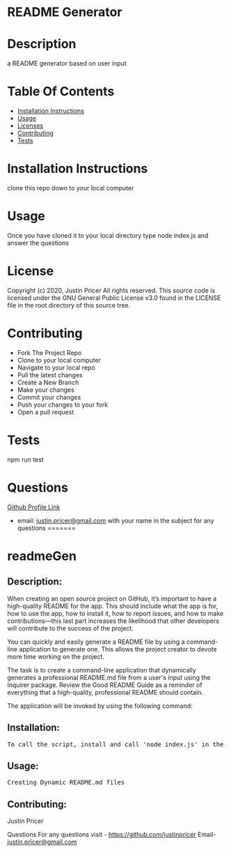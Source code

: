 

  # README Generator
 
  # Description
  a README generator based on user input
  
  
  
  # Table Of Contents
  
  - [Installation Instructions](#installation-instructions)
  - [Usage](#usage)
  - [Licenses](#licenses)
  - [Contributing](#contributing)
  - [Tests](#tests)
  
  # Installation Instructions
  
  
  clone this repo down to your local computer
  # Usage 
  Once you have cloned it to your local directory type node index.js and answer the questions
  # License
  Copyright (c) 2020, Justin Pricer
All rights reserved.
  This source code is licensed under the GNU General Public License v3.0 found in the
LICENSE file in the root directory of this source tree. 
  # Contributing
  
  - Fork The Project Repo
  - Clone to your local computer
  - Navigate to your local repo
  - Pull the latest changes
  - Create a New Branch
  - Make your changes
  - Commit your changes
  - Push your changes to your fork
  - Open a pull request
  
  
  # Tests
  npm run test
  # Questions
  
  [Github Profile Link](https://github.com/justinpricer)
  - email: [justin.pricer@gmail.com](mailto:justin.pricer@gmail.com) with your name in the subject for any questions
=======
# readmeGen

## Description:
When creating an open source project on GitHub, it’s important to have a high-quality README for the app. This should include what the app is for, how to use the app, how to install it, how to report issues, and how to make contributions—this last part increases the likelihood that other developers will contribute to the success of the project.

You can quickly and easily generate a README file by using a command-line application to generate one. This allows the project creator to devote more time working on the project.

The task is to create a command-line application that dynamically generates a professional README.md file from a user's input using the Inquirer package. Review the Good README Guide as a reminder of everything that a high-quality, professional README should contain.

The application will be invoked by using the following command:
## Installation:
<pre>To call the script, install and call 'node index.js' in the correct file location.</pre>
## Usage:
<pre>Creating Dynamic README.md files</pre>
## Contributing:
Justin Pricer

Questions
For any questions visit - https://github.com/justinpricer
Email- justin.pricer@gmail.com

